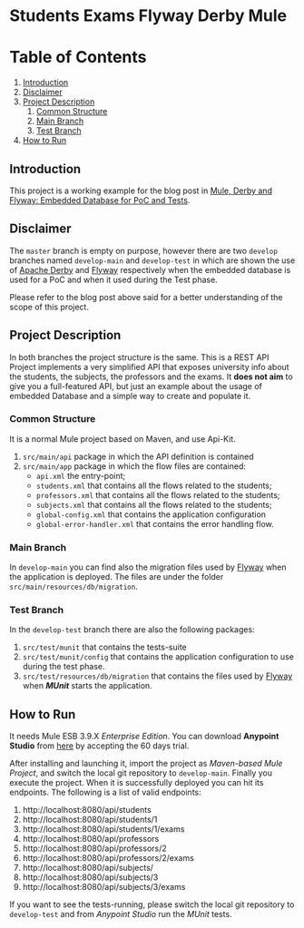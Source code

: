 # Students Exams Flyway Derby Mule

Table of Contents
=================
1. [Introduction](#introduction)
1. [Disclaimer](#disclaimer)
1. [Project Description](#project-description)
   1. [Common Structure](#common-structure)
   1. [Main Branch](#main-branch) 
   1. [Test Branch](#test-branch)
1. [How to Run](#how-to-run)


## Introduction

This project is a working example for the blog post in [Mule, Derby and Flyway:
Embedded Database for PoC and Tests](https://www.ricston.com/blog/mule-derby-flyway-embedded-database-cicd).

## Disclaimer

The `master` branch is empty on purpose, however there are two `develop` branches
named `develop-main` and `develop-test` in which are shown the use of [Apache Derby](https://db.apache.org/derby/) and
[Flyway](https://flywaydb.org/) respectively when the embedded database is used for a PoC and when it used during the Test phase.

Please refer to the blog post above said for a better understanding of the scope of this project.

## Project Description

In both branches the project structure is the same.
This is a REST API Project implements a very simplified API that exposes university info about the students, the subjects, the professors and the exams. It **does not aim** to give you a full-featured API, but just an example about the usage of embedded Database and a simple way to create and populate it.

### Common Structure
It is a normal Mule project based on Maven, and use Api-Kit.
1. `src/main/api` package in which the API definition is contained
1. `src/main/app` package in which the flow files are contained:
   * `api.xml` the entry-point;
   * `students.xml` that contains all the flows related to the students;
   * `professors.xml` that contains all the flows related to the students;
   * `subjects.xml` that contains all the flows related to the students;
   * `global-config.xml` that contains the application configuration
   * `global-error-handler.xml` that contains the error handling flow.

### Main Branch
In `develop-main` you can find also the migration files used by [Flyway](https://flywaydb.org/) when the application is deployed. The files are under the folder `src/main/resources/db/migration`.

### Test Branch
In the `develop-test` branch there are also the following packages:
1. `src/test/munit` that contains the tests-suite
1. `src/test/munit/config` that contains the application configuration to use during the test phase.
1. `src/test/resources/db/migration` that contains the files used by [Flyway](https://flywaydb.org/) when ***MUnit*** starts the application.


## How to Run
It needs Mule ESB 3.9.X *Enterprise Edition*. You can download **Anypoint Studio** from [here](https://www.mulesoft.com/lp/dl/studio/previous) by accepting the 60 days trial.

After installing and launching it, import the project as *Maven-based Mule Project*, and switch the local git repository to `develop-main`. Finally you execute the project. When it is successfully deployed you can hit its endpoints. The following is a list of valid endpoints:

1. http://localhost:8080/api/students
1. http://localhost:8080/api/students/1
1. http://localhost:8080/api/students/1/exams
1. http://localhost:8080/api/professors
1. http://localhost:8080/api/professors/2
1. http://localhost:8080/api/professors/2/exams
1. http://localhost:8080/api/subjects/
1. http://localhost:8080/api/subjects/3
1. http://localhost:8080/api/subjects/3/exams

If you want to see the tests-running, please switch the local git repository to `develop-test` and from *Anypoint Studio* run the *MUnit* tests.
